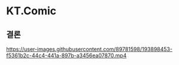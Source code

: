 # KT.Comic
## 결론


https://user-images.githubusercontent.com/89781598/193898453-f5361b2c-44c4-441a-897b-a3456ea07870.mp4

